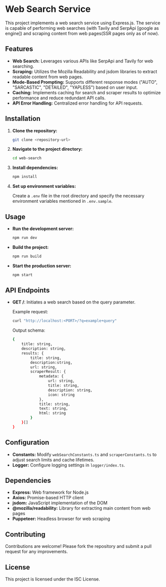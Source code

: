 # Web Search Service

This project implements a web search service using Express.js. The service is capable of performing web searches (with Tavily and SerpApi [google as engine]) and scraping content from web pages(SSR pages only as of now).

## Features

-   **Web Search:** Leverages various APIs like SerpApi and Tavily for web searching.
-   **Scraping:** Utilizes the Mozilla Readability and jsdom libraries to extract readable content from web pages.
-   **Mode-Based Prompting:** Supports different response modes ("AUTO", "SARCASTIC", "DETAILED", "YAPLESS") based on user input.
-   **Caching:** Implements caching for search and scraper results to optimize performance and reduce redundant API calls.
-   **API Error Handling:** Centralized error handling for API requests.

## Installation

1. **Clone the repository:**

    ```bash
    git clone <repository-url>
    ```

2. **Navigate to the project directory:**

    ```bash
    cd web-search
    ```

3. **Install dependencies:**

    ```bash
    npm install
    ```

4. **Set up environment variables:**

    Create a `.env` file in the root directory and specify the necessary environment variables mentioned in `.env.sample`.

## Usage

-   **Run the development server:**

    ```bash
    npm run dev
    ```

-   **Build the project:**

    ```bash
    npm run build
    ```

-   **Start the production server:**

    ```bash
    npm start
    ```

## API Endpoints

-   **GET /**: Initiates a web search based on the query parameter.

    Example request:

    ```bash
    curl "http://localhost:<PORT>/?q=example+query"
    ```

    Output schema:

    ```bash
    {
        title: string,
        description: string,
        results: {
            title: string,
            description:string,
            url: string,
            scraperResult: {
                metadata: {
                    url: string,
                    title: string,
                    description: string,
                    icon: string
                },
                title: string,
                text: string,
                html: string
            }
        }[]
    }
    ```

## Configuration

-   **Constants:** Modify `webSearchConstants.ts` and `scraperConstants.ts` to adjust search limits and cache lifetimes.
-   **Logger:** Configure logging settings in `logger/index.ts`.

## Dependencies

-   **Express:** Web framework for Node.js
-   **Axios:** Promise-based HTTP client
-   **jsdom:** JavaScript implementation of the DOM
-   **@mozilla/readability:** Library for extracting main content from web pages
-   **Puppeteer:** Headless browser for web scraping

## Contributing

Contributions are welcome! Please fork the repository and submit a pull request for any improvements.

## License

This project is licensed under the ISC License.
